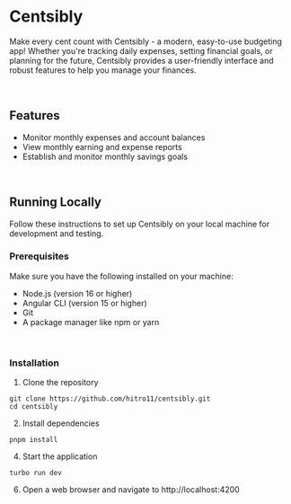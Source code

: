# Centsibly
Make every cent count with Centsibly - a modern, easy-to-use budgeting app! Whether you're tracking daily expenses, setting financial goals, or planning for the future, Centsibly provides a user-friendly interface and robust features to help you manage your finances.

<br>

## Features
- Monitor monthly expenses and account balances
- View monthly earning and expense reports
- Establish and monitor monthly savings goals

<br>

## Running Locally
Follow these instructions to set up Centsibly on your local machine for development and testing.

### Prerequisites
Make sure you have the following installed on your machine:
- Node.js (version 16 or higher)
- Angular CLI (version 15 or higher)
- Git
- A package manager like npm or yarn

<br>

### Installation
1. Clone the repository
```
git clone https://github.com/hitro11/centsibly.git
cd centsibly
```

2. Install dependencies
```
pnpm install
```

4. Start the application
```
turbo run dev
```

6. Open a web browser and navigate to http://localhost:4200
